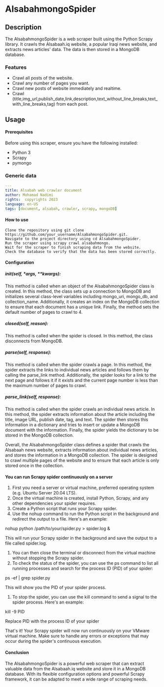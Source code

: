 # AlsabahmongoSpider

## Description
The AlsabahmongoSpider is a web scraper built using the Python Scrapy library. It crawls the Alsabaah.iq website, a popular Iraqi news website, and extracts news articles' data. The data is then stored in a MongoDB database.

### Features

- Crawl all posts of the website.
- Crawl any number of pages you want.
- Crawl new posts of website immediately and realtime.
- Crawl (title,img_url,publish_date,link,description,text_without_line_breaks,text_with_line_breaks,tag) from each post.


## Usage

#### Prerequisites

Before using this scraper, ensure you have the following installed:

- Python 3
- Scrapy
- pymongo


    
### Generic data

```yml
---
title: Alsabah web crawler document
author: Mohamad Nadimi
rights:  copyrights 2023
language: en-US
tags: [document, alsabah, crawler, scrapy, mongoDB]
```


#### How to use

    Clone the repository using git clone https://github.com/your_username/AlsabahmongoSpider.git.
    Navigate to the project directory using cd AlsabahmongoSpider.
    Run the scraper using scrapy crawl alsabahmongo.
    Wait for the scraper to finish scraping data from the website.
    Check the database to verify that the data has been stored correctly.

#### Configuration

##### __init__(self, *args, **kwargs):
This method is called when an object of the AlsabahmongoSpider class is created. In this method, the class sets up a connection to MongoDB and initializes several class-level variables including mongo_uri, mongo_db, and collection_name. Additionally, it creates an index on the MongoDB collection to ensure that each document has a unique link. Finally, the method sets the default number of pages to crawl to 4.

   
##### closed(self, reason):
This method is called when the spider is closed. In this method, the class disconnects from MongoDB.

##### parse(self, response):
This method is called when the spider crawls a page. In this method, the spider extracts the links to individual news articles and follows them by calling the parse_link method. Additionally, the spider looks for a link to the next page and follows it if it exists and the current page number is less than the maximum number of pages to crawl.

##### parse_link(self, response):
This method is called when the spider crawls an individual news article. In this method, the spider extracts information about the article including the title, image URL, publish date, tag, and text. The spider then stores this information in a dictionary and tries to insert or update a MongoDB document with the information. Finally, the spider yields the dictionary to be stored in the MongoDB collection.


Overall, the AlsabahmongoSpider class defines a spider that crawls the Alsabaah news website, extracts information about individual news articles, and stores the information in a MongoDB collection. The spider is designed to crawl multiple pages of the website and to ensure that each article is only stored once in the collection.


#### You can run Scrapy spider continuously on a server


1. First you need a server or virtual machine, preferred operating system (e.g. Ubuntu Server 20.04 LTS).
2. Once the virtual machine is created, install Python, Scrapy, and any other dependencies your spider requires.
3. Create a Python script that runs your Scrapy spider.
4. Use the nohup command to run the Python script in the background and redirect the output to a file. Here's an example:
    
nohup python /path/to/your/spider.py > spider.log &

This will run your Scrapy spider in the background and save the output to a file called spider.log.

1. You can then close the terminal or disconnect from the virtual machine without stopping the Scrapy spider.
2. To check the status of the spider, you can use the ps command to list all running processes and search for the process ID (PID) of your spider:

ps -ef | grep spider.py

This will show you the PID of your spider process.

1. To stop the spider, you can use the kill command to send a signal to the spider process. Here's an example:

kill -9 PID

    
Replace PID with the process ID of your spider

That's it! Your Scrapy spider will now run continuously on your VMware virtual machine. Make sure to handle any errors or exceptions that may occur during the spider's continuous execution.

#### Conclusion

The AlsabahmongoSpider is a powerful web scraper that can extract valuable data from the Alsabaah.iq website and store it in a MongoDB database. With its flexible configuration options and powerful Scrapy framework, it can be adapted to meet a wide range of scraping needs.
